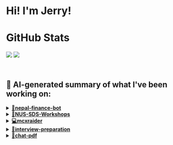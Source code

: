 

# Hi! I'm Jerry!

# GitHub Stats
<p>
  <img align="center" src="https://github-readme-stats.vercel.app/api?username=mcxraider&count_private=true&show_icons=true&theme=github_dark&bg_color=00000099&rank_icon=percentile" />
  <img align="center" src="https://github-readme-stats.vercel.app/api/top-langs/?username=mcxraider&theme=github_dark&bg_color=00000099&exclude_repo=mcxraider.github.io&langs_count=8&size_weight=0.3&count_weight=0.7&hide=css,html&layout=compact" />
</p>
<br>

## 🔨 AI-generated summary of what I've been working on:

  <details>
  <summary><strong><a href="https://github.com/mcxraider/nepal-finance-bot">💸nepal-finance-bot</a></strong></summary>
  <br/>
  > This repository contains code for a Nepal finance bot, designed to provide financial information and assistance related to Nepal. <br/>
  ------------------------------------------------------------------------------------------------------------------------------ <br/>
  > The repository 'nepal-finance-bot' underwent enhancements including error handling, API key loading fixes, feature additions, and config updates. Further improvements in coding standards and additional features were also implemented.
  </details>
  
  <details>
  <summary><strong><a href="https://github.com/mcxraider/NUS-SDS-Workshops">🔧NUS-SDS-Workshops</a></strong></summary>
  <br/>
  > This repository contains the main codebase for the NUS SDS Workshops Committee, centralizing all related coding projects and resources. <br/>
  ------------------------------------------------------------------------------------------------------------------------------ <br/>
  > Multiple updates made to the NUS-SDS-Workshops repository including NLP code final edits, file structure cleaning, RAG demo codes, chatbot class & Vector Store additions.
  </details>
  
  <details>
  <summary><strong><a href="https://github.com/mcxraider/mcxraider">💻mcxraider</a></strong></summary>
  <br/>
  > This repository contains cron-scheduled tasks that generate GPT-powered READMEs for a Github profile, enabling automatic and personalized updates. <br/>
  ------------------------------------------------------------------------------------------------------------------------------ <br/>
  > The repository "mcxraider" focuses on automatic updates to the README using GPT-generated content while tweaking the GitHub workflow and markdown scripting.
  </details>
  
  <details>
  <summary><strong><a href="https://github.com/mcxraider/interview-preparation">🚀interview-preparation</a></strong></summary>
  <br/>
  > This repository contains a collection of questions and answers tailored for individuals preparing for data science and data analyst interviews. It serves as a valuable resource for interview preparation in the field. <br/>
  ------------------------------------------------------------------------------------------------------------------------------ <br/>
  > The repository 'interview-preparation' now includes data analyst questions, SQL cheatsheet, theory questions, and updated reading links.
  </details>
  
  <details>
  <summary><strong><a href="https://github.com/mcxraider/chat-pdf">💬chat-pdf</a></strong></summary>
  <br/>
  > This repository contains advanced techniques for retrieving and generating content from PDFs, enhancing the document processing experience. <br/>
  ------------------------------------------------------------------------------------------------------------------------------ <br/>
  > The chat-pdf repository saw updates to its website frontend, with edits to the home page image and footer, along with code refactoring.
  </details>
  
<br>

